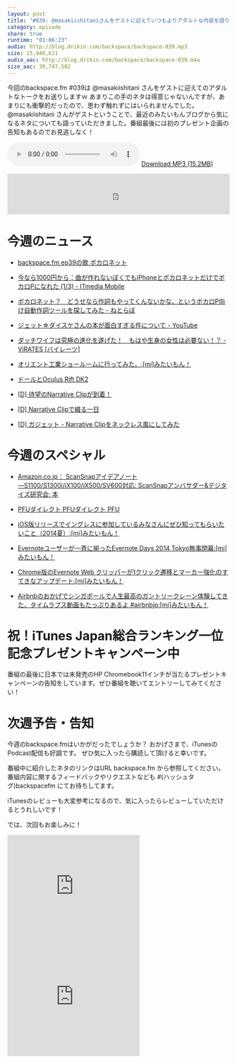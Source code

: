 ```yaml
---
layout: post
title: "#039: @masakiishitaniさんをゲストに迎えていつもよりアダルトな内容を語ります"
category: episode
share: true
runtime: "01:06:23"
audio: http://blog.drikin.com/backspace/backspace-039.mp3
size: 15,940,611
audio_aac: http://blog.drikin.com/backspace/backspace-039.m4a
size_aac: 30,747,502
---
```


今回のbackspace.fm #039は @masakiishitani さんをゲストに迎えてのアダルトなトークをお送りしますｗ あまりこの手のネタは得意じゃないんですが、あまりにも衝撃的だったので、思わず触れずにはいられませんでした。 @masakiishitani さんがゲストということで、最近のみたいもんブログから気になるネタについても語っていただきました。番組最後には初のプレゼント企画の告知もあるのでお見逃しなく！

<audio src="http://blog.drikin.com/backspace/backspace-039.mp3" controls preload></audio>
[Download MP3 (15.2MB)](http://blog.drikin.com/backspace/backspace-039.mp3)

<iframe src="http://backspace.fm/subscribes.html" width="100%" height="92" scrolling="no" frameborder="0"></iframe>

# 今週のニュース

- [backspace.fm ep39の歌 ボカロネット](https://net.vocaloid.com/songs/9914)

- [今なら1000円から：曲が作れないぼくでもiPhoneとボカロネットだけでボカロPになれた (1/3) - ITmedia Mobile](http://www.itmedia.co.jp/mobile/articles/1408/04/news118.html)

- [ボカロネット？　どうせなら作詞もやってくんないかな、というボカロP向け自動作詞ツールを探してみた - ねとらぼ](http://nlab.itmedia.co.jp/nl/articles/1408/05/news068.html)

- [ジェット☆ダイスケさんの本が面白すぎる件について - YouTube](https://www.youtube.com/watch?v=jZ2kMtZoZYk&feature=youtu.be)

- [ダッチワイフは究極の進化を遂げた！　もはや生身の女性は必要ない！？ - ViRATES [バイレーツ]](http://virates.com/sexy/2541449)

- [オリエント工業ショールームに行ってみた。:[mi]みたいもん！](http://mitaimon.cocolog-nifty.com/blog/2004/08/post_2.html)

- [ドールとOculus Rift DK2](http://dollroom.sakura.ne.jp/doll350/doll350.html)

- [[D] 待望のNarrative Clipが到着！](http://blog.drikin.com/2014/04/get-narrativeclip.html)

- [[D] Narrative Clipで綴る一日](http://blog.drikin.com/2014/04/narrative-diary.html)

- [[D] ガジェット - Narrative Clipをネックレス風にしてみた](http://blog.drikin.com/2014/04/narrative-necklace.html)

# 今週のスペシャル

- [Amazon.co.jp： ScanSnapアイデアノート―S1100/S1300i/iX100/iX500/SV600対応: ScanSnapアンバサダー&デジタイズ研究会: 本](http://www.amazon.co.jp/ScanSnap%E3%82%A2%E3%82%A4%E3%83%87%E3%82%A2%E3%83%8E%E3%83%BC%E3%83%88%E2%80%95S1100-S1300i-iX100-iX500-SV600%E5%AF%BE%E5%BF%9C/dp/4798041548/ref=sr_1_1?s=books&ie=UTF8&qid=1406899599&sr=1-1&keywords=ScanSnap%E3%82%A2%E3%82%A4%E3%83%87%E3%82%A2%E3%83%8E%E3%83%BC%E3%83%88)

- [PFUダイレクト PFUダイレクト PFU](http://www.pfu.fujitsu.com/direct/campaign/ix100/)

- [iOS版リリースでイングレスに参加しているみなさんにぜひ知ってもらいたいこと（2014夏）:[mi]みたいもん！](http://mitaimon.cocolog-nifty.com/blog/2014/07/ingress-ios.html)

- [Evernoteユーザーが一斉に揃ったEvernote Days 2014 Tokyo無事閉幕:[mi]みたいもん！](http://mitaimon.cocolog-nifty.com/blog/2014/07/evernotedays201.html)

- [Chrome版のEvernote Web クリッパーが1クリック遷移とマーカー強化のすてきなアップデート:[mi]みたいもん！](http://mitaimon.cocolog-nifty.com/blog/2014/07/evernote_webcli.html)

- [Airbnbのおかげでシンガポールで人生最高のガントリークレーン体験してきた、タイムラプス動画もたっぷりあるよ #airbnbjp:[mi]みたいもん！](http://mitaimon.cocolog-nifty.com/blog/2014/07/airbnb-sin01.html)


# 祝！iTunes Japan総合ランキング一位記念プレゼントキャンペーン中

番組の最後に日本では未発売のHP Chromebook11インチが当たるプレゼントキャンペーンの告知をしています。ぜひ番組を聴いてエントリーしてみてください！


# 次週予告・告知

今週のbackspace.fmはいかがだったでしょうか？
おかげさまで、iTunesのPodcast配信も好調です。
ぜひ気に入ったら購読して頂けると幸いです。

番組中に紹介したネタのリンクはURL backspace.fm から参照してください。
番組内容に関するフィードバックやリクエストなども #(ハッシュタグ)backspacefm にてお待ちしてます。

iTunesのレビューも大変参考になるので、気に入ったらレビューしていただけるとうれしいです！

では、次回もお楽しみに！

<iframe src="http://rcm-fe.amazon-adsystem.com/e/cm?t=driftking-22&o=9&p=12&l=bn1&mode=videogames-jp&browse=637394&fc1=000000&lt1=_blank&lc1=3366FF&bg1=FFFFFF&f=ifr" marginwidth="0" marginheight="0" width="300" height="250" border="0" frameborder="0" style="border:none;" scrolling="no"></iframe>
<iframe src="http://rcm-fe.amazon-adsystem.com/e/cm?t=driftking-22&o=9&p=12&l=bn1&mode=computers-jp&browse=2127209051&fc1=000000&lt1=_blank&lc1=3366FF&bg1=FFFFFF&f=ifr" marginwidth="0" marginheight="0" width="300" height="250" border="0" frameborder="0" style="border:none;" scrolling="no"></iframe>



